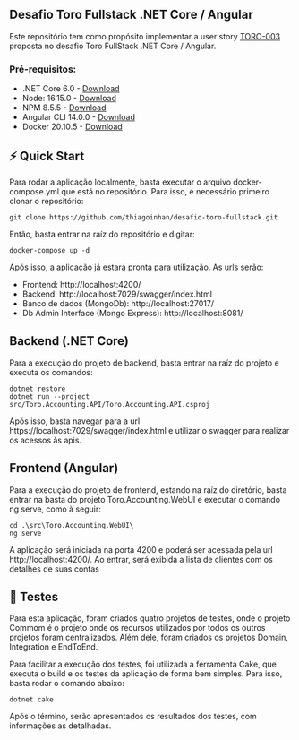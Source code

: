## Desafio Toro Fullstack .NET Core / Angular

Este repositório tem como propósito implementar a user story [TORO-003](https://github.com/ToroInvestimentos/desafio-toro-fullstack/blob/master/README.md#hist%C3%B3rias-de-usu%C3%A1rio) proposta no desafio Toro FullStack .NET Core / Angular.

### Pré-requisitos: 
- .NET Core 6.0 - [Download](https://dotnet.microsoft.com/en-us/download/dotnet/6.0/) 
- Node: 16.15.0 - [Download](https://nodejs.org/en/)
- NPM 8.5.5 - [Download](https://docs.npmjs.com/downloading-and-installing-node-js-and-npm)
- Angular CLI 14.0.0 - [Download](https://angular.io/cli)
- Docker 20.10.5 - [Download](https://www.docker.com/get-started/)

## ⚡️ Quick Start

Para rodar a aplicação localmente, basta executar o arquivo docker-compose.yml que está no repositório. Para isso, é necessário primeiro clonar o repositório:

```
git clone https://github.com/thiagoinhan/desafio-toro-fullstack.git
```

Então, basta entrar na raíz do repositório e digitar:

```
docker-compose up -d
```

Após isso, a aplicação já estará pronta para utilização. As urls serão:

- Frontend:  http://localhost:4200/
- Backend: http://localhost:7029/swagger/index.html
- Banco de dados (MongoDb): http://localhost:27017/
- Db Admin Interface (Mongo Express): http://localhost:8081/

## Backend (.NET Core)

Para a execução do projeto de backend, basta entrar na raíz do projeto e executa os comandos:

```
dotnet restore
dotnet run --project src/Toro.Accounting.API/Toro.Accounting.API.csproj
```

Após isso, basta navegar para a url https://localhost:7029/swagger/index.html e utilizar o swagger para realizar os acessos às apis.

## Frontend (Angular)

Para a execução do projeto de frontend, estando na raíz do diretório, basta entrar na basta do projeto Toro.Accounting.WebUI e executar o comando ng serve, como à seguir:

```
cd .\src\Toro.Accounting.WebUI\
ng serve
```

A aplicação será iniciada na porta 4200 e poderá ser acessada pela url http://localhost:4200/. Ao entrar, será exibida a lista de clientes com os detalhes de suas contas

## 🧪 Testes

Para esta aplicação, foram criados quatro projetos de testes, onde o projeto Commom é o projeto onde os recursos utilizados por todos os outros projetos foram centralizados. Além dele, foram criados os projetos Domain, Integration e EndToEnd.

Para facilitar a execução dos testes, foi utilizada a ferramenta Cake, que executa o build e os testes da aplicação de forma bem simples. Para isso, basta rodar o comando abaixo:

```
dotnet cake
```

Após o término, serão apresentados os resultados dos testes, com informações as detalhadas.







